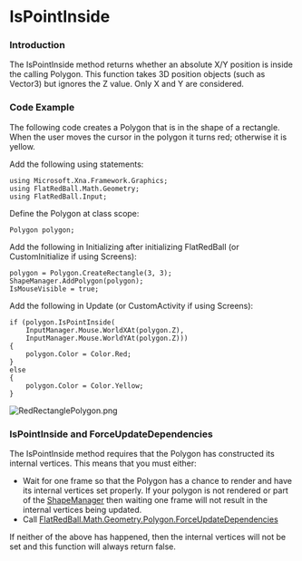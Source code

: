 # IsPointInside

### Introduction

The IsPointInside method returns whether an absolute X/Y position is inside the calling Polygon. This function takes 3D position objects (such as Vector3) but ignores the Z value. Only X and Y are considered.

### Code Example

The following code creates a Polygon that is in the shape of a rectangle. When the user moves the cursor in the polygon it turns red; otherwise it is yellow.

Add the following using statements:

```
using Microsoft.Xna.Framework.Graphics;
using FlatRedBall.Math.Geometry;
using FlatRedBall.Input;
```

Define the Polygon at class scope:

```
Polygon polygon;
```

Add the following in Initializing after initializing FlatRedBall (or CustomInitialize if using Screens):

```
polygon = Polygon.CreateRectangle(3, 3);
ShapeManager.AddPolygon(polygon);
IsMouseVisible = true;
```

Add the following in Update (or CustomActivity if using Screens):

```
if (polygon.IsPointInside(
    InputManager.Mouse.WorldXAt(polygon.Z),
    InputManager.Mouse.WorldYAt(polygon.Z)))
{
    polygon.Color = Color.Red;
}
else
{
    polygon.Color = Color.Yellow;
}
```

![RedRectanglePolygon.png](../../../../../.gitbook/assets/migrated\_media-RedRectanglePolygon.png)

### IsPointInside and ForceUpdateDependencies

The IsPointInside method requires that the Polygon has constructed its internal vertices. This means that you must either:

* Wait for one frame so that the Polygon has a chance to render and have its internal vertices set properly. If your polygon is not rendered or part of the [ShapeManager](../../../../../frb/docs/index.php) then waiting one frame will not result in the internal vertices being updated.
* Call [FlatRedBall.Math.Geometry.Polygon.ForceUpdateDependencies](../../../../../frb/docs/index.php)

If neither of the above has happened, then the internal vertices will not be set and this function will always return false.
